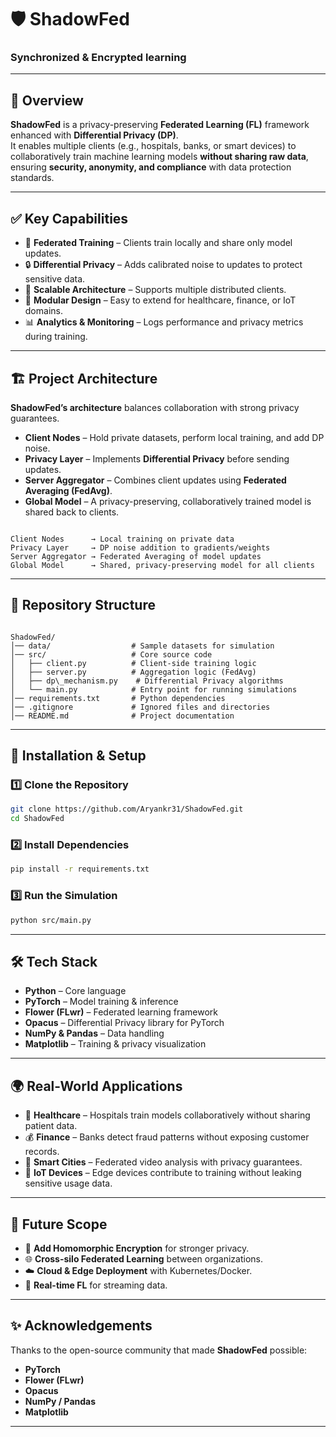 
# 🛡️ ShadowFed
### **Synchronized & Encrypted learning**

---

## 📖 **Overview**
**ShadowFed** is a privacy-preserving **Federated Learning (FL)** framework enhanced with **Differential Privacy (DP)**.  
It enables multiple clients (e.g., hospitals, banks, or smart devices) to collaboratively train machine learning models **without sharing raw data**, ensuring **security, anonymity, and compliance** with data protection standards.  

---

## ✅ **Key Capabilities**
- 🤝 **Federated Training** – Clients train locally and share only model updates.  
- 🔒 **Differential Privacy** – Adds calibrated noise to updates to protect sensitive data.  
- 📡 **Scalable Architecture** – Supports multiple distributed clients.  
- 🧩 **Modular Design** – Easy to extend for healthcare, finance, or IoT domains.  
- 📊 **Analytics & Monitoring** – Logs performance and privacy metrics during training.  

---

## 🏗️ **Project Architecture**

**ShadowFed’s architecture** balances collaboration with strong privacy guarantees.  

- **Client Nodes** – Hold private datasets, perform local training, and add DP noise.  
- **Privacy Layer** – Implements **Differential Privacy** before sending updates.  
- **Server Aggregator** – Combines client updates using **Federated Averaging (FedAvg)**.  
- **Global Model** – A privacy-preserving, collaboratively trained model is shared back to clients.  

```

Client Nodes      → Local training on private data
Privacy Layer     → DP noise addition to gradients/weights
Server Aggregator → Federated Averaging of model updates
Global Model      → Shared, privacy-preserving model for all clients

```

---

## 📂 **Repository Structure**
```

ShadowFed/
│── data/                  # Sample datasets for simulation
│── src/                   # Core source code
│   ├── client.py          # Client-side training logic
│   ├── server.py          # Aggregation logic (FedAvg)
│   ├── dp\_mechanism.py    # Differential Privacy algorithms
│   └── main.py            # Entry point for running simulations
│── requirements.txt       # Python dependencies
│── .gitignore             # Ignored files and directories
│── README.md              # Project documentation

````

---

## 🚀 **Installation & Setup**

### 1️⃣ Clone the Repository
```bash
git clone https://github.com/Aryankr31/ShadowFed.git
cd ShadowFed
````

### 2️⃣ Install Dependencies

```bash
pip install -r requirements.txt
```

### 3️⃣ Run the Simulation

```bash
python src/main.py
```

---

## 🛠️ **Tech Stack**

* **Python** – Core language
* **PyTorch** – Model training & inference
* **Flower (FLwr)** – Federated learning framework
* **Opacus** – Differential Privacy library for PyTorch
* **NumPy & Pandas** – Data handling
* **Matplotlib** – Training & privacy visualization

---

## 🌍 **Real-World Applications**

* 🏥 **Healthcare** – Hospitals train models collaboratively without sharing patient data.
* 💰 **Finance** – Banks detect fraud patterns without exposing customer records.
* 🌆 **Smart Cities** – Federated video analysis with privacy guarantees.
* 📱 **IoT Devices** – Edge devices contribute to training without leaking sensitive usage data.

---

## 📌 **Future Scope**

* 🔐 **Add Homomorphic Encryption** for stronger privacy.
* 🌐 **Cross-silo Federated Learning** between organizations.
* ☁️ **Cloud & Edge Deployment** with Kubernetes/Docker.
* 📡 **Real-time FL** for streaming data.

---

## ✨ **Acknowledgements**

Thanks to the open-source community that made **ShadowFed** possible:

* **PyTorch**
* **Flower (FLwr)**
* **Opacus**
* **NumPy / Pandas**
* **Matplotlib**

---
